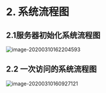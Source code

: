 # 2. 系统流程图

## 2.1服务器初始化系统流程图

![image-20200310162204593](/Users/wenner/workspace/mac/project/keesto/doc/需求确定/流程说明/image-20200310162204593.png)

## 2.2 一次访问的系统流程图

![image-20200310160927121](/Users/wenner/workspace/mac/project/keesto/doc/需求确定/流程说明/image-20200310160927121.png)